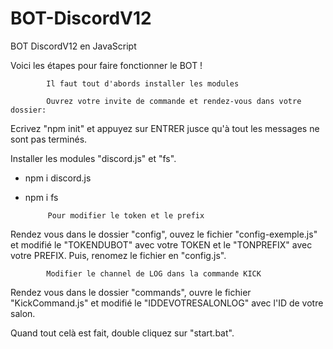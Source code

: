 # BOT-DiscordV12
BOT DiscordV12 en JavaScript

Voici les étapes pour faire fonctionner le BOT !

            Il faut tout d'abords installer les modules

            Ouvrez votre invite de commande et rendez-vous dans votre dossier:

Ecrivez "npm init" et appuyez sur ENTRER jusce qu'à tout les messages ne sont pas terminés.

Installer les modules "discord.js" et "fs".
 - npm i discord.js
 - npm i fs

            Pour modifier le token et le prefix

Rendez vous dans le dossier "config", ouvez le fichier "config-exemple.js" et modifié le "TOKENDUBOT" avec votre TOKEN et le "TONPREFIX" avec votre PREFIX.
Puis, renomez le fichier en "config.js".

            Modifier le channel de LOG dans la commande KICK

Rendez vous dans le dossier "commands", ouvre le fichier "KickCommand.js" et modifié le "IDDEVOTRESALONLOG" avec l'ID de votre salon.

Quand tout celà est fait, double cliquez sur "start.bat".